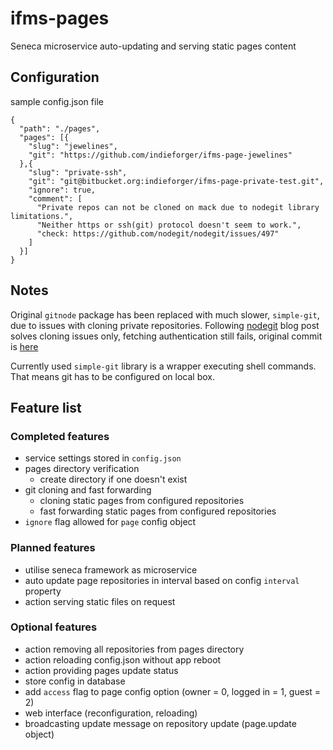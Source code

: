 # ifms-pages

Seneca microservice auto-updating and serving static pages content
  
## Configuration

sample config.json file
```
{
  "path": "./pages",
  "pages": [{
    "slug": "jewelines",
    "git": "https://github.com/indieforger/ifms-page-jewelines"
  },{
    "slug": "private-ssh",
    "git": "git@bitbucket.org:indieforger/ifms-page-private-test.git",
    "ignore": true,
    "comment": [
      "Private repos can not be cloned on mack due to nodegit library limitations.",
      "Neither https or ssh(git) protocol doesn't seem to work.",
      "check: https://github.com/nodegit/nodegit/issues/497"
    ]
  }]
}
```

## Notes

Original `gitnode` package has been replaced with much slower, `simple-git`, 
due to issues with cloning private repositories.
Following [nodegit](http://radek.io/2015/10/27/nodegit/) blog post solves
cloning issues only, fetching authentication still fails, original commit 
is [here](https://github.com/indieforger/ifms-pages/blob/143574ae29de91ce7503e606490aef0dd770b549/service.js)

Currently used `simple-git` library is a wrapper executing shell commands.
That means git has to be configured on local box.

## Feature list

### Completed features
- service settings stored in `config.json`
- pages directory verification
  - create directory if one doesn't exist 
- git cloning and fast forwarding
  - cloning static pages from configured repositories
  - fast forwarding static pages from configured repositories
- `ignore` flag allowed for `page` config object

### Planned features
- utilise seneca framework as microservice
- auto update page repositories in interval based on config `interval` property
- action serving static files on request

### Optional features
- action removing all repositories from pages directory
- action reloading config.json without app reboot
- action providing pages update status
- store config in database
- add `access` flag to page config option (owner = 0, logged in = 1, guest = 2)
- web interface (reconfiguration, reloading)
- broadcasting update message on repository update (page.update object)